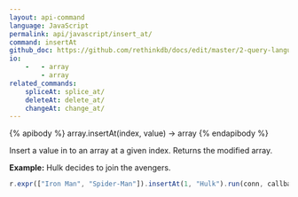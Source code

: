 ```yaml
---
layout: api-command 
language: JavaScript
permalink: api/javascript/insert_at/
command: insertAt 
github_doc: https://github.com/rethinkdb/docs/edit/master/2-query-language/api/javascript/document-manipulation/insertAt.md
io:
    -   - array
        - array
related_commands:
    spliceAt: splice_at/
    deleteAt: delete_at/
    changeAt: change_at/
---
```


{% apibody %}
array.insertAt(index, value) → array
{% endapibody %}

Insert a value in to an array at a given index. Returns the modified array.

__Example:__ Hulk decides to join the avengers.

```js
r.expr(["Iron Man", "Spider-Man"]).insertAt(1, "Hulk").run(conn, callback)
```


